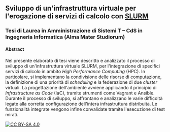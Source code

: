 ## Sviluppo di un'infrastruttura virtuale per l'erogazione di servizi di calcolo con [SLURM](https://slurm.schedmd.com/overview.html)

### Tesi di Laurea in Amministrazione di Sistemi T – CdS in Ingegneria Informatica (Alma Mater Studiorum)

#### Abstract
Nel presente elaborato di tesi viene descritto e analizzato il processo di sviluppo di un'infrastruttura virtuale SLURM, per l'integrazione di specifici servizi di calcolo in ambito *High Performance Computing* (HPC). In particolare, si implementano la condivisione delle risorse di computazione, la definizione di una priorità di *scheduling* e la federazione di due *cluster* virtuali. La progettazione dell'ambiente avviene applicando il principio di *Infrastructure as Code* (IaC), tramite strumenti come Vagrant e Ansible. Durante il processo di sviluppo, si affrontano e analizzano le varie difficoltà legate alla corretta configurazione dell'intera infrastruttura distribuita. Le funzionalità integrate vengono infine convalidate tramite l'esecuzione di test mirati.

[![CC BY-SA 4.0][cc-by-sa-image]][cc-by-sa]

[cc-by-sa]: https://creativecommons.org/licenses/by-sa/4.0/

[cc-by-sa-image]: https://licensebuttons.net/l/by-sa/4.0/88x31.png